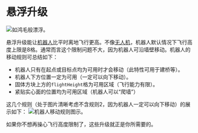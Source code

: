 # 悬浮升级

![如鸿毛般漂浮。](oredict:oc:hoverUpgrade1)

悬浮升级能让[机器人](../block/robot.md)比平时离地飞行更高。不像[无人机](drone.md)，机器人默认情况下飞行高度上限是8格。通常而言这个限制问题不大，因为机器人可沿墙壁移动。机器人的移动规则可总结如下：
- 机器人只有在起点或目标点均为可用时才会移动（此特性可用于建桥等）。
- 机器人下方位置一定为可用（一定可以向下移动）。
- 固体方块上方的`flightHeight`格为可用区域（飞行能力有限）。
- 紧贴实心面的位置均为可用区域（机器人可以“爬墙”）

这几个规则（处于图片清晰考虑不含规则2，因为机器人一定可以向下移动）的展示如下：
![机器人移动规则图示。](opencomputers:doc/img/robotMovement.png)

如果你不想再操心飞行高度限制了，这些升级就正是你所需要的。
